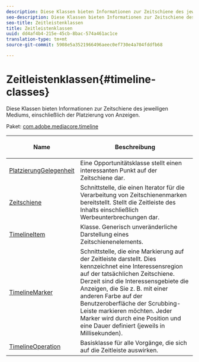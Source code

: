 ```yaml
---
description: Diese Klassen bieten Informationen zur Zeitschiene des jeweiligen Mediums, einschließlich der Platzierung von Anzeigen.
seo-description: Diese Klassen bieten Informationen zur Zeitschiene des jeweiligen Mediums, einschließlich der Platzierung von Anzeigen.
seo-title: Zeitleistenklassen
title: Zeitleistenklassen
uuid: dd4af4b4-215e-45cb-8bac-574a461ac1ce
translation-type: tm+mt
source-git-commit: 5908e5a3521966496aeec0ef730e4a704fddfb68

---
```



# Zeitleistenklassen{#timeline-classes}

Diese Klassen bieten Informationen zur Zeitschiene des jeweiligen Mediums, einschließlich der Platzierung von Anzeigen.

Paket: [com.adobe.mediacore.timeline](https://help.adobe.com/en_US/primetime/api/psdk/javadoc_1.4/com/adobe/mediacore/timeline/package-summary.html)

<table frame="all" colsep="1" rowsep="1" id="table_6752E908BA6546549619994A3F7D5F87"> 
 <thead> 
  <tr rowsep="1"> 
   <th colname="1" class="entry"> Name </th> 
   <th colname="2" class="entry"> <p>Beschreibung </p> </th> 
  </tr> 
 </thead>
 <tbody> 
  <tr rowsep="1"> 
   <td colname="1"><span class="codeph"><a href="https://help.adobe.com/en_US/primetime/api/psdk/javadoc_1.4/com/adobe/mediacore/timeline/PlacementOpportunity.html" format="html" scope="external"> PlatzierungGelegenheit</a></span> </td> 
   <td colname="2"> Eine Opportunitätsklasse stellt einen interessanten Punkt auf der Zeitschiene dar. </td> 
  </tr> 
  <tr rowsep="1"> 
   <td colname="1"><a href="https://help.adobe.com/en_US/primetime/api/psdk/javadoc_1.4/com/adobe/mediacore/timeline/Timeline.html" format="html" scope="external"> Zeitschiene</a> </td> 
   <td colname="2"> Schnittstelle, die einen Iterator für die Verarbeitung von Zeitschienenmarken bereitstellt. Stellt die Zeitleiste des Inhalts einschließlich Werbeunterbrechungen dar. </td> 
  </tr> 
  <tr rowsep="1"> 
   <td colname="1"><span class="codeph"><a href="https://help.adobe.com/en_US/primetime/api/psdk/javadoc_1.4/com/adobe/mediacore/timeline/TimelineItem.html" format="html" scope="external"> TimelineItem</a></span> </td> 
   <td colname="2"> Klasse. Generisch unveränderliche Darstellung eines Zeitschienenelements. </td> 
  </tr> 
  <tr rowsep="1"> 
   <td colname="1"><span class="codeph"><a href="https://help.adobe.com/en_US/primetime/api/psdk/javadoc_1.4/com/adobe/mediacore/timeline/TimelineMarker.html" format="html" scope="external"> TimelineMarker</a></span> </td> 
   <td colname="2"> Schnittstelle, die eine Markierung auf der Zeitleiste darstellt. Dies kennzeichnet eine Interessensregion auf der tatsächlichen Zeitschiene. Derzeit sind die Interessensgebiete die Anzeigen, die Sie z. B. mit einer anderen Farbe auf der Benutzeroberfläche der Scrubbing-Leiste markieren möchten. Jeder Marker wird durch eine Position und eine Dauer definiert (jeweils in Millisekunden). </td> 
  </tr> 
  <tr rowsep="0"> 
   <td colname="1"><a href="https://help.adobe.com/en_US/primetime/api/psdk/javadoc_1.4/com/adobe/mediacore/timeline/TimelineOperation.html" format="html" scope="external"> TimelineOperation</a> </td> 
   <td colname="2"> Basisklasse für alle Vorgänge, die sich auf die Zeitleiste auswirken. </td> 
  </tr> 
 </tbody> 
</table>

